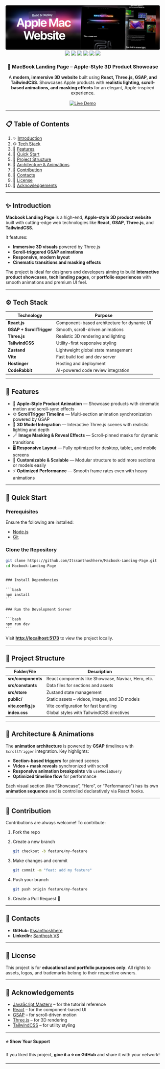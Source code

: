 <div align="center">
  <br />
    <a href="https://github.com/Itssanthoshhere/Macbook-Landing-Page" target="_blank">
      <img src="public/readme/hero.webp" alt="Project Banner">
    </a>
  <br />

  <div>
    <img src="https://img.shields.io/badge/-React-58C4DC?style=for-the-badge&logo=React&logoColor=white" />
    <img src="https://img.shields.io/badge/-Three.js-27136A?style=for-the-badge&logo=three.js&logoColor=white" />
    <img src="https://img.shields.io/badge/-GSAP-88CE02?style=for-the-badge&logo=greensock&logoColor=white" />
    <img src="https://img.shields.io/badge/-TailwindCSS-38B2AC?style=for-the-badge&logo=tailwind-css&logoColor=white" />
    <img src="https://img.shields.io/badge/-Vite-B73BFE?style=for-the-badge&logo=vite&logoColor=white" />
    <img src="https://img.shields.io/badge/-Zustand-181717?style=for-the-badge&logo=react&logoColor=white" />
  </div>

  <div align="center">
    <h3> MacBook Landing Page – Apple-Style 3D Product Showcase</h3>
    A <b>modern, immersive 3D website</b> built using <b>React, Three.js, GSAP, and TailwindCSS</b>.  
    Showcases Apple products with <b>realistic lighting, scroll-based animations, and masking effects</b> for an elegant, Apple-inspired experience.
  </div>
  <br />

  <a href="https://macbook-landing-page-ten.vercel.app/" target="_blank">
    <img src="https://img.shields.io/badge/🚀%20Live%20Demo-brightgreen?style=for-the-badge&logo=vercel&logoColor=white" alt="Live Demo" />
  </a>
</div>

---

## 📋 Table of Contents

1. ✨ [Introduction](#introduction)
2. ⚙️ [Tech Stack](#tech-stack)
3. 🔋 [Features](#features)
4. 🤸 [Quick Start](#quick-start)
5. 🧱 [Project Structure](#project-structure)
6. 🧠 [Architecture & Animations](#architecture--animations)
7. 🤝 [Contribution](#contribution)
8. 🔗 [Contacts](#contacts)
9. 📄 [License](#license)
10. 🙏 [Acknowledgements](#acknowledgements)

---

## ✨ Introduction

**Macbook Landing Page** is a high-end, **Apple-style 3D product website** built with cutting-edge web technologies like **React**, **GSAP**, **Three.js**, and **TailwindCSS**.

It features:

- **Immersive 3D visuals** powered by Three.js
- **Scroll-triggered GSAP animations**
- **Responsive, modern layout**
- **Cinematic transitions and masking effects**

The project is ideal for designers and developers aiming to build **interactive product showcases**, **tech landing pages**, or **portfolio experiences** with smooth animations and premium UI feel.

---

## ⚙️ Tech Stack

| Technology               | Purpose                                     |
| ------------------------ | ------------------------------------------- |
| **React.js**             | Component-based architecture for dynamic UI |
| **GSAP + ScrollTrigger** | Smooth, scroll-driven animations            |
| **Three.js**             | Realistic 3D rendering and lighting         |
| **TailwindCSS**          | Utility-first responsive styling            |
| **Zustand**              | Lightweight global state management         |
| **Vite**                 | Fast build tool and dev server              |
| **Hostinger**            | Hosting and deployment                      |
| **CodeRabbit**           | AI-powered code review integration          |

---

## 🔋 Features

- 💎 **Apple-Style Product Animation** — Showcase products with cinematic motion and scroll-sync effects
- ⚙️ **ScrollTrigger Timeline** — Multi-section animation synchronization powered by GSAP
- 🧩 **3D Model Integration** — Interactive Three.js scenes with realistic lighting and depth
- 🪄 **Image Masking & Reveal Effects** — Scroll-pinned masks for dynamic transitions
- 🖥️ **Responsive Layout** — Fully optimized for desktop, tablet, and mobile screens
- 🎨 **Customizable & Scalable** — Modular structure to add more sections or models easily
- ⚡ **Optimized Performance** — Smooth frame rates even with heavy animations

---

## 🤸 Quick Start

### Prerequisites

Ensure the following are installed:

- [Node.js](https://nodejs.org/)
- [Git](https://git-scm.com/)

### Clone the Repository

```bash
git clone https://github.com/Itssanthoshhere/Macbook-Landing-Page.git
cd Macbook-Landing-Page
```

````

### Install Dependencies

```bash
npm install
```

### Run the Development Server

```bash
npm run dev
```
````

Visit **[http://localhost:5173](http://localhost:5173)** to view the project locally.

---

## 🧱 Project Structure

| Folder/File        | Description                                        |
| ------------------ | -------------------------------------------------- |
| **src/components** | React components like Showcase, Navbar, Hero, etc. |
| **src/constants**  | Data files for sections and assets                 |
| **src/store**      | Zustand state management                           |
| **public/**        | Static assets – videos, images, and 3D models      |
| **vite.config.js** | Vite configuration for fast bundling               |
| **index.css**      | Global styles with TailwindCSS directives          |

---

## 🧠 Architecture & Animations

The **animation architecture** is powered by **GSAP** timelines with `ScrollTrigger` integration.
Key highlights:

- **Section-based triggers** for pinned scenes
- **Video + mask reveals** synchronized with scroll
- **Responsive animation breakpoints** via `useMediaQuery`
- **Optimized timeline flow** for performance

Each visual section (like “Showcase”, “Hero”, or “Performance”) has its own **animation sequence** and is controlled declaratively via React hooks.

---

## 🤝 Contribution

Contributions are always welcome!
To contribute:

1. Fork the repo
2. Create a new branch

   ```bash
   git checkout -b feature/my-feature
   ```

3. Make changes and commit

   ```bash
   git commit -m "feat: add my feature"
   ```

4. Push your branch

   ```bash
   git push origin feature/my-feature
   ```

5. Create a Pull Request 🎉

---

## 🔗 Contacts

- **GitHub:** [Itssanthoshhere](https://github.com/Itssanthoshhere)
- **LinkedIn:** [Santhosh VS](https://www.linkedin.com/in/thesanthoshvs/)

---

## 📄 License

This project is for **educational and portfolio purposes only**.
All rights to assets, logos, and trademarks belong to their respective owners.

---

## 🙏 Acknowledgements

- [JavaScript Mastery](https://www.youtube.com/@javascriptmastery) – for the tutorial reference
- [React](https://react.dev/) – for the component-based UI
- [GSAP](https://gsap.com/) – for scroll-driven motion
- [Three.js](https://threejs.org/) – for 3D rendering
- [TailwindCSS](https://tailwindcss.com/) – for utility styling

---

#### ⭐ Show Your Support

If you liked this project, **give it a ⭐ on GitHub** and share it with your network!

---
